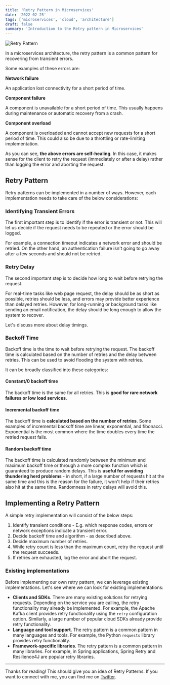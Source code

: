 ```yaml
---
title: 'Retry Pattern in Microservices'
date: '2022-02-25'
tags: ['microservices', 'cloud', 'architecture']
draft: false
summary: 'Introduction to the Retry pattern in Microservices'
---
```


![Retry Pattern](https://dev-to-uploads.s3.amazonaws.com/uploads/articles/bouij2ucyzzji4q9bu51.png)

In a microservices architecture, the retry pattern is a common pattern for recovering from transient errors.

Some examples of these errors are:

**Network failure** 

An application lost connectivity for a short period of time.

**Component failure** 

A component is unavailable for a short period of time. This usually happens during maintenance or automatic recovery from a crash.

**Component overload** 

A component is overloaded and cannot accept new requests for a short period of time. This could also be due to a throttling or rate-limiting implementation.

As you can see, **the above errors are self-healing**. In this case, it makes sense for the client to retry the request (immediately or after a delay) rather than logging the error and aborting the request.

## Retry Pattern

Retry patterns can be implemented in a number of ways. However, each implementation needs to take care of the below considerations:

### Identifying Transient Errors
The first important step is to identify if the error is transient or not. This will let us decide if the request needs to be repeated or the error should be logged.

For example, a connection timeout indicates a network error and should be retried. 
On the other hand, an authentication failure isn't going to go away after a few seconds and should not be retried.

### Retry Delay
The second important step is to decide how long to wait before retrying the request.

For real-time tasks like web page request, the delay should be as short as possible, retries should be less, and  errors may provide better experience than delayed retries. However, for long-running or background tasks like sending an email notification, the delay should be long enough to allow the system to recover.

Let's discuss more about delay timings.

### Backoff Time
Backoff time is the time to wait before retrying the request. The backoff time is calculated based on the number of retries and the delay between retries.
This can be used to avoid flooding the system with retries. 

It can be broadly classified into these categories:

#### Constant/0 backoff time 
The backoff time is the same for all retries. This is **good for rare network failures or low load services**. 

#### Incremental backoff time 
The backoff time is **calculated based on the number of retries**. Some examples of incremental backoff time are linear, exponential, and fibonacci. Exponential is the most common where the time doubles every time the retried request fails.

#### Random backoff time 
The backoff time is calculated randomly between the minimum and maximum backoff time or through a more complex function which is guaranteed to produce random delays. This is **useful for avoiding thundering herd problems** - in short, if a large number of requests hit at the same time and this is the reason for the failure, it won't help if their retries also hit at the same time. Randomness in retry delays will avoid this.

## Implementing a Retry Pattern

A simple retry implementation will consist of the below steps:
1. Identify transient conditions - E.g. which response codes, errors or network exceptions indicate a transient error.
2. Decide backoff time and algorithm - as described above.
3. Decide maximum number of retries.
4. While retry count is less than the maximum count, retry the request until the request succeeds.
5. If retries are exhausted, log the error and abort the request.


### Existing implementations
Before implementing our own retry pattern, we can leverage existing implementations. Let's see where we can look for existing implementations:
 - **Clients and SDKs**. There are many existing solutions for retrying requests. Depending on the service you are calling, the retry functionality may already be implemented. For example, the Apache Kafka client provides retry functionality using the `retry` configuration option. Similarly, a large number of popular cloud SDKs already provide retry functionality.
 - **Language and tool support**. The retry pattern is a common pattern in many languages and tools. For example, the Python `requests` library provides retry functionality.
 - **Framework-specific libraries**. The retry pattern is a common pattern in many libraries. For example, in Spring applications, Spring Retry and Resilience4J are popular retry libraries.
 
---

Thanks for reading! This should give you an idea of Retry Patterns. If you want to connect with me, you can find me on [Twitter](https://twitter.com/abh1navv).

